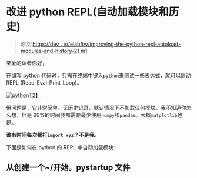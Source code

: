 # 改进 python REPL(自动加载模块和历史)

> 原文:[https://dev . to/elabftw/improving-the-python-repl-autoload-modules-and-history-21 m1](https://dev.to/elabftw/improving-the-python-repl-autoload-modules-and-history-21m1)

亲爱的读者你好，

在编写 python 代码时，只需在终端中键入`python`来测试一些表达式，就可以启动 REPL (Read-Eval-Print-Loop)。

[![python](../Images/7dbefcee4d7cdf88bbd6f2472f4216e3.png)T2】](https://xkcd.com/353/)

但问题是，它非常简单。无历史记录，默认情况下不加载任何模块。我不知道你怎么想，但是 99%的时间我都需要最少使用`numpy`和`pandas`。大概`matplotlib`也是。

**谁有时间每次都打`import xyz`？不是我。**

下面是如何在 python 的 REPL 中自动加载模块:

## 从创建一个~/开始。pystartup 文件